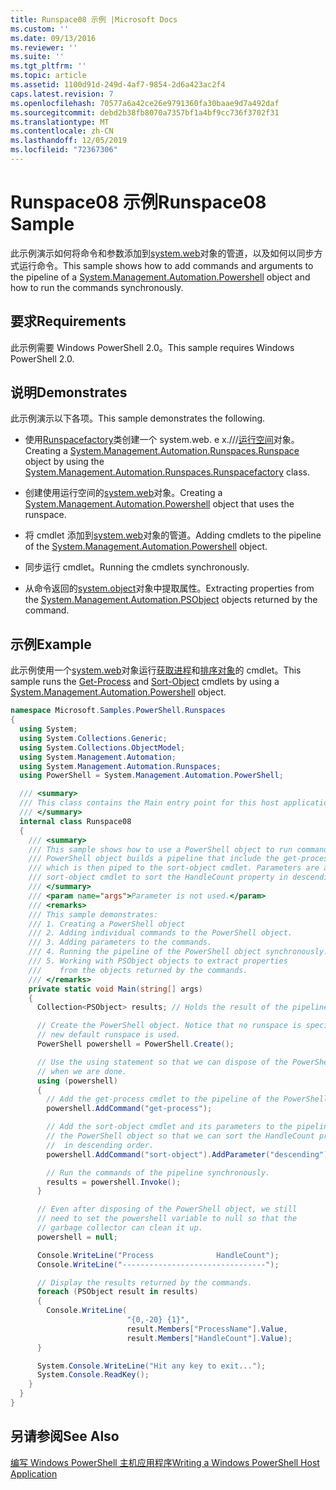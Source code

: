 ```yaml
---
title: Runspace08 示例 |Microsoft Docs
ms.custom: ''
ms.date: 09/13/2016
ms.reviewer: ''
ms.suite: ''
ms.tgt_pltfrm: ''
ms.topic: article
ms.assetid: 1100d91d-249d-4af7-9854-2d6a423ac2f4
caps.latest.revision: 7
ms.openlocfilehash: 70577a6a42ce26e9791360fa30baae9d7a492daf
ms.sourcegitcommit: debd2b38fb8070a7357bf1a4bf9cc736f3702f31
ms.translationtype: MT
ms.contentlocale: zh-CN
ms.lasthandoff: 12/05/2019
ms.locfileid: "72367306"
---
```

# <a name="runspace08-sample"></a><span data-ttu-id="10eeb-102">Runspace08 示例</span><span class="sxs-lookup"><span data-stu-id="10eeb-102">Runspace08 Sample</span></span>

<span data-ttu-id="10eeb-103">此示例演示如何将命令和参数添加到[system.web](/dotnet/api/system.management.automation.powershell)对象的管道，以及如何以同步方式运行命令。</span><span class="sxs-lookup"><span data-stu-id="10eeb-103">This sample shows how to add commands and arguments to the pipeline of a [System.Management.Automation.Powershell](/dotnet/api/system.management.automation.powershell) object and how to run the commands synchronously.</span></span>

## <a name="requirements"></a><span data-ttu-id="10eeb-104">要求</span><span class="sxs-lookup"><span data-stu-id="10eeb-104">Requirements</span></span>

<span data-ttu-id="10eeb-105">此示例需要 Windows PowerShell 2.0。</span><span class="sxs-lookup"><span data-stu-id="10eeb-105">This sample requires Windows PowerShell 2.0.</span></span>

## <a name="demonstrates"></a><span data-ttu-id="10eeb-106">说明</span><span class="sxs-lookup"><span data-stu-id="10eeb-106">Demonstrates</span></span>

<span data-ttu-id="10eeb-107">此示例演示以下各项。</span><span class="sxs-lookup"><span data-stu-id="10eeb-107">This sample demonstrates the following.</span></span>

- <span data-ttu-id="10eeb-108">使用[Runspacefactory](/dotnet/api/System.Management.Automation.Runspaces.RunspaceFactory)类创建一个 system.web. e x.///[运行空间](/dotnet/api/System.Management.Automation.Runspaces.Runspace)对象。</span><span class="sxs-lookup"><span data-stu-id="10eeb-108">Creating a [System.Management.Automation.Runspaces.Runspace](/dotnet/api/System.Management.Automation.Runspaces.Runspace) object by using the [System.Management.Automation.Runspaces.Runspacefactory](/dotnet/api/System.Management.Automation.Runspaces.RunspaceFactory) class.</span></span>

- <span data-ttu-id="10eeb-109">创建使用运行空间的[system.web](/dotnet/api/system.management.automation.powershell)对象。</span><span class="sxs-lookup"><span data-stu-id="10eeb-109">Creating a [System.Management.Automation.Powershell](/dotnet/api/system.management.automation.powershell) object that uses the runspace.</span></span>

- <span data-ttu-id="10eeb-110">将 cmdlet 添加到[system.web](/dotnet/api/system.management.automation.powershell)对象的管道。</span><span class="sxs-lookup"><span data-stu-id="10eeb-110">Adding cmdlets to the pipeline of the [System.Management.Automation.Powershell](/dotnet/api/system.management.automation.powershell) object.</span></span>

- <span data-ttu-id="10eeb-111">同步运行 cmdlet。</span><span class="sxs-lookup"><span data-stu-id="10eeb-111">Running the cmdlets synchronously.</span></span>

- <span data-ttu-id="10eeb-112">从命令返回的[system.object](/dotnet/api/System.Management.Automation.PSObject)对象中提取属性。</span><span class="sxs-lookup"><span data-stu-id="10eeb-112">Extracting properties from the [System.Management.Automation.PSObject](/dotnet/api/System.Management.Automation.PSObject) objects returned by the command.</span></span>

## <a name="example"></a><span data-ttu-id="10eeb-113">示例</span><span class="sxs-lookup"><span data-stu-id="10eeb-113">Example</span></span>

<span data-ttu-id="10eeb-114">此示例使用一个[system.web](/dotnet/api/system.management.automation.powershell)对象运行[获取进程](/powershell/module/Microsoft.PowerShell.Management/Get-Process)和[排序对象](/powershell/module/Microsoft.PowerShell.Utility/Sort-Object)的 cmdlet。</span><span class="sxs-lookup"><span data-stu-id="10eeb-114">This sample runs the [Get-Process](/powershell/module/Microsoft.PowerShell.Management/Get-Process) and [Sort-Object](/powershell/module/Microsoft.PowerShell.Utility/Sort-Object) cmdlets by using a [System.Management.Automation.Powershell](/dotnet/api/system.management.automation.powershell) object.</span></span>

```csharp
namespace Microsoft.Samples.PowerShell.Runspaces
{
  using System;
  using System.Collections.Generic;
  using System.Collections.ObjectModel;
  using System.Management.Automation;
  using System.Management.Automation.Runspaces;
  using PowerShell = System.Management.Automation.PowerShell;

  /// <summary>
  /// This class contains the Main entry point for this host application.
  /// </summary>
  internal class Runspace08
  {
    /// <summary>
    /// This sample shows how to use a PowerShell object to run commands. The
    /// PowerShell object builds a pipeline that include the get-process cmdlet,
    /// which is then piped to the sort-object cmdlet. Parameters are added to the
    /// sort-object cmdlet to sort the HandleCount property in descending order.
    /// </summary>
    /// <param name="args">Parameter is not used.</param>
    /// <remarks>
    /// This sample demonstrates:
    /// 1. Creating a PowerShell object
    /// 2. Adding individual commands to the PowerShell object.
    /// 3. Adding parameters to the commands.
    /// 4. Running the pipeline of the PowerShell object synchronously.
    /// 5. Working with PSObject objects to extract properties
    ///    from the objects returned by the commands.
    /// </remarks>
    private static void Main(string[] args)
    {
      Collection<PSObject> results; // Holds the result of the pipeline execution.

      // Create the PowerShell object. Notice that no runspace is specified so a
      // new default runspace is used.
      PowerShell powershell = PowerShell.Create();

      // Use the using statement so that we can dispose of the PowerShell object
      // when we are done.
      using (powershell)
      {
        // Add the get-process cmdlet to the pipeline of the PowerShell object.
        powershell.AddCommand("get-process");

        // Add the sort-object cmdlet and its parameters to the pipeline of
        // the PowerShell object so that we can sort the HandleCount property
        //  in descending order.
        powershell.AddCommand("sort-object").AddParameter("descending").AddParameter("property", "handlecount");

        // Run the commands of the pipeline synchronously.
        results = powershell.Invoke();
      }

      // Even after disposing of the PowerShell object, we still
      // need to set the powershell variable to null so that the
      // garbage collector can clean it up.
      powershell = null;

      Console.WriteLine("Process              HandleCount");
      Console.WriteLine("--------------------------------");

      // Display the results returned by the commands.
      foreach (PSObject result in results)
      {
        Console.WriteLine(
                          "{0,-20} {1}",
                          result.Members["ProcessName"].Value,
                          result.Members["HandleCount"].Value);
      }

      System.Console.WriteLine("Hit any key to exit...");
      System.Console.ReadKey();
    }
  }
}
```

## <a name="see-also"></a><span data-ttu-id="10eeb-115">另请参阅</span><span class="sxs-lookup"><span data-stu-id="10eeb-115">See Also</span></span>

[<span data-ttu-id="10eeb-116">编写 Windows PowerShell 主机应用程序</span><span class="sxs-lookup"><span data-stu-id="10eeb-116">Writing a Windows PowerShell Host Application</span></span>](./writing-a-windows-powershell-host-application.md)
